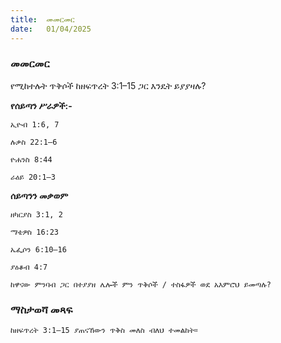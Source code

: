 ```yaml
---
title:  መመርመር
date:   01/04/2025
---
```


### መመርመር

የሚከተሉት ጥቅሶች ከዘፍጥረት 3:1–15 ጋር እንዴት ይያያዛሉ?

**የሰይጣን ሥራዎች:-**

`ኢዮብ 1:6, 7`

`ሉቃስ 22:1–6`

`ዮሐንስ 8:44`

`ራዕይ 20:1–3`

**ሰይጣንን መቃወም**

`ዘካርያስ 3:1, 2`

`ማቴዎስ 16:23`

`ኤፌሶን 6:10–16`

`ያዕቆብ 4:7`

`ከዋናው ምንባብ ጋር በተያያዘ ሌሎች ምን ጥቅሶች / ተስፋዎች ወደ አእምሮህ ይመጣሉ?`

### ማስታወሻ መጻፍ

`ከዘፍጥረት 3:1–15 ያጠናኸውን ጥቅስ መለስ ብለህ ተመልከት።`